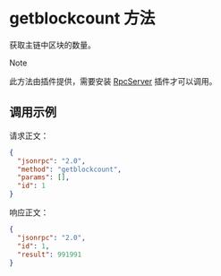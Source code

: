 # getblockcount 方法

获取主链中区块的数量。
> [!Note]
>
> 此方法由插件提供，需要安装 [RpcServer](https://github.com/neo-project/neo-modules/releases) 插件才可以调用。

## 调用示例

请求正文：

```json
{
  "jsonrpc": "2.0",
  "method": "getblockcount",
  "params": [],
  "id": 1
}
```

响应正文：

```json
{
  "jsonrpc": "2.0",
  "id": 1,
  "result": 991991
}
```

